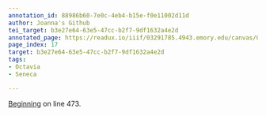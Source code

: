 ```yaml
---
annotation_id: 88986b60-7e0c-4eb4-b15e-f0e11002d11d
author: Joanna's Github
tei_target: b3e27e64-63e5-47cc-b2f7-9df1632a4e2d
annotated_page: https://readux.io/iiif/03291785.4943.emory.edu/canvas/03291785.4943.emory.edu$18
page_index: 17
target: b3e27e64-63e5-47cc-b2f7-9df1632a4e2d
tags:
- Octavia
- Seneca

---
```

<p><a title="Perseus" href="http://data.perseus.org/citations/urn:cts:latinLit:phi1017.phi010.perseus-lat1:438-491">Beginning</a> on line 473.</p>
